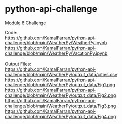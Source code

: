 # python-api-challenge
Module 6 Challenge

Code:<br>
https://github.com/KamalFarran/python-api-challenge/blob/main/WeatherPy/WeatherPy.ipynb<br>
https://github.com/KamalFarran/python-api-challenge/blob/main/WeatherPy/VacationPy.ipynb<br>
<br>
Output Files:<br>
https://github.com/KamalFarran/python-api-challenge/blob/main/WeatherPy/output_data/cities.csv<br>
https://github.com/KamalFarran/python-api-challenge/blob/main/WeatherPy/output_data/Fig1.png<br>
https://github.com/KamalFarran/python-api-challenge/blob/main/WeatherPy/output_data/Fig2.png<br>
https://github.com/KamalFarran/python-api-challenge/blob/main/WeatherPy/output_data/Fig3.png<br>
https://github.com/KamalFarran/python-api-challenge/blob/main/WeatherPy/output_data/Fig4.png